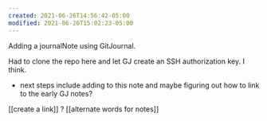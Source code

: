 ```yaml
---
created: 2021-06-26T14:56:42-05:00
modified: 2021-06-26T15:02:23-05:00
---
```


Adding a journalNote using GitJournal.

Had to clone the repo here and let GJ create an SSH authorization key. I think.

 - next steps include adding to this note and maybe figuring out how to link to the early GJ notes?

[[create a link]] ?
[[alternate words for notes]]


